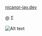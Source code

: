 <a href="https://nicanor-jay.dev/" target="_blank">nicanor-jay.dev</a>
<br>
<br>
@ Σ
<br>
<br>
![Alt text](https://spotify-recently-played-readme.vercel.app/api?user=g7shxv2jg8f3azkaqf150y7ou&count=3)
